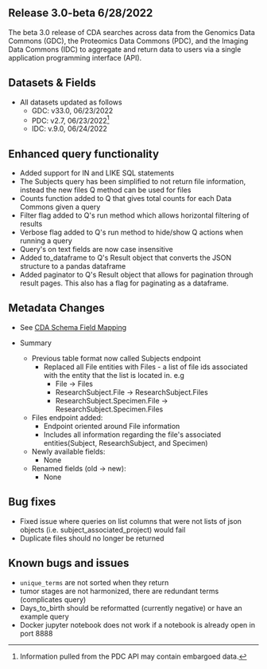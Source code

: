 

## Release 3.0-beta 6/28/2022

The beta 3.0 release of CDA searches across data from the Genomics Data Commons (GDC), the Proteomics Data Commons (PDC), and the Imaging Data Commons (IDC) to aggregate and return data to users via a single application programming interface (API). 

## Datasets & Fields

* All datasets updated as follows
    * GDC: v33.0, 06/23/2022
    * PDC: v2.7, 06/23/2022[^1]
    * IDC: v.9.0, 06/24/2022

[^1]:Information pulled from the PDC API may contain embargoed data.

## Enhanced query functionality

* Added support for IN and LIKE SQL statements
* The Subjects query has been simplified to not return file information, instead the new files Q method can be used for files
* Counts function added to Q that gives total counts for each Data Commons given a query
* Filter flag added to Q's run method which allows horizontal filtering of results
* Verbose flag added to Q's run method to hide/show Q actions when running a query
* Query's on text fields are now case insensitive
* Added to_dataframe to Q's Result object that converts the JSON structure to a pandas dataframe
* Added paginator to Q's Result object that allows for pagination through result pages. This also has a flag for paginating as a dataframe.


## Metadata Changes

* See [CDA Schema Field Mapping](../Schema/overview_mapping.md)

* Summary
    * Previous table format now called Subjects endpoint
        * Replaced all File entities with Files - a list of file ids associated with the entity that the list is located in. e.g
            * File -> Files
            * ResearchSubject.File -> ResearchSubject.Files
            * ResearchSubject.Specimen.File -> ResearchSubject.Specimen.Files
    * Files endpoint added:
        * Endpoint oriented around File information
        * Includes all information regarding the file's associated entities(Subject, ResearchSubject, and Specimen)
    * Newly available fields:
        * None
    * Renamed fields (old -> new):
        * None


## Bug fixes

* Fixed issue where queries on list columns that were not lists of json objects (i.e. subject_associated_project) would fail
* Duplicate files should no longer be returned


## Known bugs and issues

* `unique_terms` are not sorted when they return
* tumor stages are not harmonized, there are redundant terms (complicates query)
* Days_to_birth should be reformatted (currently negative) or have an example query
* Docker jupyter notebook does not work if a notebook is already open in port 8888

<!-- Footnotes themselves at the bottom. -->
